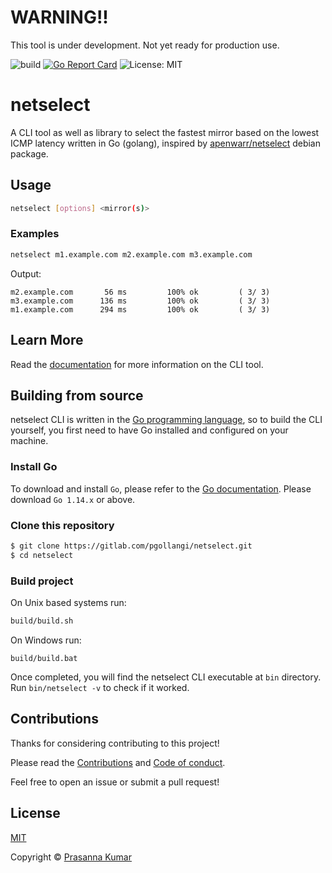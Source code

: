 # WARNING!!

This tool is under development. Not yet ready for production use.

![build](https://github.com/pgollangi/netselect/workflows/build/badge.svg?branch=master)
[![Go Report Card](https://goreportcard.com/badge/github.com/pgollangi/netselect)](https://goreportcard.com/report/github.com/pgollangi/netselect)
![License: MIT](https://img.shields.io/github/license/pgollangi/netselect)

# netselect

A CLI tool as well as library to select the fastest mirror based on the lowest ICMP latency written in Go (golang), inspired by [apenwarr/netselect](https://github.com/apenwarr/netselect) debian package.

## Usage

```sh
netselect [options] <mirror(s)>
```
### Examples
```sh
netselect m1.example.com m2.example.com m3.example.com
```
Output:
```
m2.example.com       56 ms         100% ok         ( 3/ 3)
m3.example.com      136 ms         100% ok         ( 3/ 3)
m1.example.com      294 ms         100% ok         ( 3/ 3)
```
## Learn More

Read the  [documentation](https://pgollangi.com/netselect)  for more information on the CLI tool.

<!---
## Installation 

Download a binary suitable for your OS at the [releases page](https://github.com/pgollangi/netselect/releases/latest).

### NPM
```sh
npm install netselect
```
--->

## Building from source

netselect CLI is written in the [Go programming language](https://golang.org/), so to build the CLI yourself, you first need to have Go installed and configured on your machine.

 ### Install Go

To download and install  `Go`, please refer to the  [Go documentation](https://golang.org/doc/install). Please download  `Go 1.14.x`  or above.

### Clone this repository
```sh
$ git clone https://gitlab.com/pgollangi/netselect.git
$ cd netselect
```
### Build project
On Unix based systems run:
```sh
build/build.sh
```
On Windows run:
```console
build/build.bat
```
Once completed, you will find the netselect CLI executable at `bin` directory. 
Run `bin/netselect -v` to check if it worked.

## Contributions
Thanks for considering contributing to this project!

Please read the [Contributions](.github/CONTRIBUTING.md) and [Code of conduct](.github/CODE_OF_CONDUCT.md). 

Feel free to open an issue or submit a pull request!

## License

[MIT](LICENSE)

Copyright © [Prasanna Kumar](https://pgollangi.com)